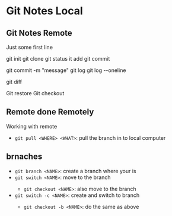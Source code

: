 # Git Notes Local

## Git Notes Remote

Just some first line

git init
git clone
git status
it add <FILE>
git commit


git commit -m "message" 
git log
git log --oneline

git diff

Git restore
	Git checkout

## Remote done Remotely

	
Working with remote

- `git pull <WHERE> <WHAT>`: pull the <WHAT> branch in <WHERE> to local computer
 
## brnaches

- `git branch <NAME>`: create a branch <NAME> where your <HEAD> is
- `git switch <NAME>`: move to the branch <NAME>
   - `git checkout <NAME>`: also move to the branch <NAME>
- `git switch -c <NAME>`: create and switch to branch <NAME>
   - `git checkout -b <NAME>`: do the same as above
